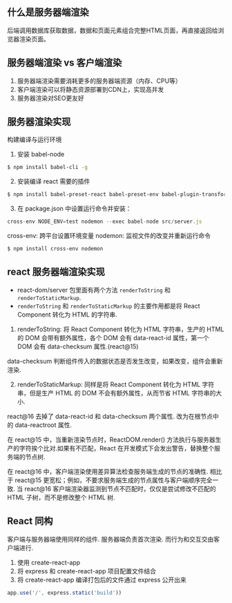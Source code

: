 ## 什么是服务器端渲染

后端调用数据库获取数据，数据和页面元素组合完整HTML页面，再直接返回给浏览器渲染页面。

## 服务器端渲染 vs 客户端渲染

1. 服务器端渲染需要消耗更多的服务器端资源（内存、CPU等）
2. 客户端渲染可以将静态资源部署到CDN上，实现高并发
3. 服务器渲染对SEO更友好

## 服务器渲染实现

构建编译与运行环境

1. 安装 babel-node

```bash
$ npm install babel-cli -g
```

2. 安装编译 react 需要的插件

```bash
$ npm install babel-preset-react babel-preset-env babel-plugin-transform-decorators-legacy
```

3. 在 package.json 中设置运行命令并安装：

```js
cross-env NODE_ENV=test nodemon --exec babel-node src/server.js
```

cross-env: 跨平台设置环境变量
nodemon: 监视文件的改变并重新运行命令

```bash
$ npm install cross-env nodemon
```

## react 服务器端渲染实现

* react-dom/server 包里面有两个方法 `renderToString` 和 `renderToStaticMarkup`.
* `renderToString` 和 `renderToStaticMarkup` 的主要作用都是将 React Component 转化为 HTML 的字符串.

1. renderToString: 将 React Component 转化为 HTML 字符串，生产的 HTML 的 DOM 会带有额外属性，各个 DOM 会有 data-react-id 属性，第一个 DOM 会有 data-checksum 属性.(react@15)

data-checksum 判断组件传入的数据状态是否发生改变，如果改变，组件会重新渲染.

2. renderToStaticMarkup: 同样是将 React Component 转化为 HTML 字符串，但是生产 HTML 的 DOM 不会有额外属性，从而节省 HTML 字符串的大小.

react@16 去掉了 data-react-id 和 data-checksum 两个属性. 改为在根节点中的 data-reactroot 属性.

在 react@15 中，当重新渲染节点时，ReactDOM.render() 方法执行与服务器生产的字符挨个比对.如果有不匹配，React 在开发模式下会发出警告，替换整个服务端的节点树.

在 react@16 中，客户端渲染使用差异算法检查服务端生成的节点的准确性. 相比于 react@15 更宽松；例如，不要求服务端生成的节点属性与客户端顺序完全一致. 当 react@16 客户端渲染器监测到节点不匹配时，仅仅是尝试修改不匹配的 HTML 子树，而不是修改整个 HTML 树.

## React 同构

客户端与服务器端使用同样的组件. 服务器端负责首次渲染. 而行为和交互交由客户端进行.

1. 使用 create-react-app
2. 将 express 和 create-react-app 项目配置文件结合
3. 将 create-react-app 编译打包后的文件通过 express 公开出来

```js
app.use('/', express.static('build'))
```